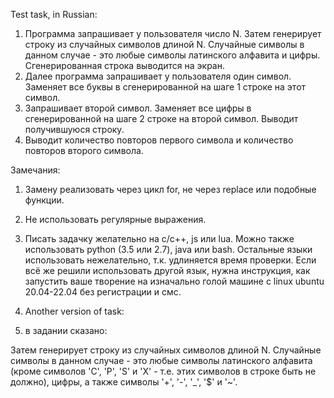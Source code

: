 Test task, in Russian:
1. Программа запрашивает у пользователя число N. Затем генерирует строку из случайных символов длиной N. Случайные символы в данном случае - это любые символы латинского алфавита и цифры. Сгенерированная строка выводится на экран.
2. Далее программа запрашивает у пользователя один символ. Заменяет все буквы в сгенерированной на шаге 1 строке на этот символ.
3. Запрашивает второй символ. Заменяет все цифры в сгенерированной на шаге 2 строке на второй символ. Выводит получившуюся строку.
4. Выводит количество повторов первого символа и количество повторов второго символа.

Замечания:
1) Замену реализовать через цикл for, не через replace или подобные функции.
2) Не использовать регулярные выражения.
3) Писать задачку желательно на с/с++, js или lua. Можно также использовать python (3.5 или 2.7), java или bash. Остальные языки использовать нежелательно, т.к. удлиняется время проверки. Если всё же решили использовать другой язык, нужна инструкция, как запустить ваше творение на изначально голой машине с linux ubuntu 20.04-22.04 без регистрации и смс.

4) Another version of task:
5) в задании сказано:

Затем генерирует строку из случайных символов длиной N. Случайные символы в данном случае - это любые символы латинского алфавита (кроме символов 'C', 'P', 'S' и 'X' - т.е. этих символов в строке быть не должно), цифры, а также символы '+', '-', '_', '$' и '~'.
